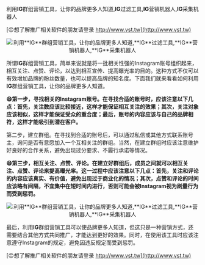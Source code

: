 利用**IG**群组营销工具，让你的品牌更多人知道,**IG**过滤工具,**IG**营销机器人,**IG**采集机器人

[😍想了解推广相关软件的朋友请登录 http://www.vst.tw](http://www.vst.tw)

 <center><img src="https://vst.tw/MP4/tuiguang/png/3.png" alt="利用**IG**群组营销工具，让你的品牌更多人知道,**IG**过滤工具,**IG**营销机器人,**IG**采集机器人"></center>

所谓**IG**群组营销工具，简单来说就是将一批相关性强的Instagram账号组织起来，相互关注、点赞、评论，以达到相互宣传、提高曝光率的目的。这种方式不仅可以有效增加品牌的粉丝数量，也可以提高品牌的知名度。下面我们就来看看如何利用**IG**群组营销工具，让你的品牌更多人知道。

**😄第一步，寻找相关的Instagram账号。在寻找合适的账号时，应该注意以下几点：首先，关注数应该比较接近，这样才能保证相互关注的效果；其次，关注对象应该相似，这样才能保证受众的重合度；最后，账号的内容应该与自己的品牌相符，这样才能吸引到潜在客户。**

第二步，建立群组。在寻找到合适的账号后，可以通过私信或其他方式联系账号主，询问是否有意愿加入一个互相关注的群组。当然，在建立群组时应该注意维护好良好的合作关系，避免出现过分要求、不履行承诺等情况。

**😄第三步，相互关注、点赞、评论。在建立好群组后，成员之间就可以相互关注、点赞、评论来提高曝光率。这一过程中应该注意以下几点：首先，关注和评论的内容应该真实、有价值，避免出现过于商业化的情况；其次，点赞和评论的时间应该略有间隔，不宜集中在短时间内进行，否则可能会被Instagram视为刷量行为而受到惩罚。**

 <center><img src="https://vst.tw/MP4/tuiguang/png/6.png" alt="利用**IG**群组营销工具，让你的品牌更多人知道,**IG**过滤工具,**IG**营销机器人,**IG**采集机器人"></center>

最后，利用**IG**群组营销工具可以使品牌更多人知道，但这只是一种营销方式，还需要结合其他方式共同推广，才能达到更好的效果。同时，在使用该工具时应该注意遵守Instagram的规定，避免因违反规定而受到惩罚。

[😍想了解推广相关软件的朋友请登录 http://www.vst.tw](http://www.vst.tw)



